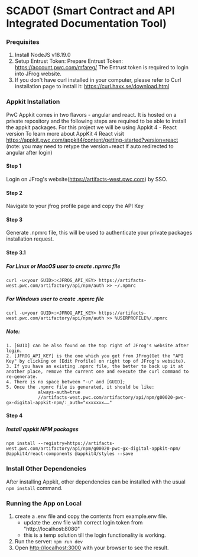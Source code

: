 
# SCADOT (Smart Contract and API Integrated Documentation Tool) 


### Prequisites

1. Install NodeJS v18.19.0
2. Setup Entrust Token:
    Prepare Entrust Token: https://account.pwc.com/mfareg/  The Entrust token is required to login into JFrog website.
3. If you don't have curl installed in your computer, please refer to Curl installation page to install it: https://curl.haxx.se/download.html

### Appkit Installation

PwC Appkit comes in two flavors - angular and react. It is hosted on a private repository and the following steps are required to be able to install the appkit packages. For this project we will be using Appkit 4 - React version To learn more about AppKit 4 React visit https://appkit.pwc.com/appkit4/content/getting-started?version=react (note: you may need to retype the version=react if auto redirected to angular after login)

#### Step 1
Login on JFrog's website(https://artifacts-west.pwc.com) by SSO.
#### Step 2
Navigate to your jfrog profile page and copy the API Key
#### Step 3
Generate .npmrc file, this will be used to authenticate your private packages installation request.
#### Step 3.1 
##### For Linux or MacOS user to create .npmrc file
`curl -u<your GUID>:<JFROG_API_KEY> https://artifacts-west.pwc.com/artifactory/api/npm/auth >> ~/.npmrc`
##### For Windows user to create .npmrc file
`curl -u<your GUID>:<JFROG_API_KEY> https://artifacts-west.pwc.com/artifactory/api/npm/auth >> %USERPROFILE%/.npmrc`

##### Note:
    1. [GUID] can be also found on the top right of JFrog's website after login.
    2. [JFROG_API_KEY] is the one which you get from JFrog(Get the "API Key" by clicking on [Edit Profile] on right top of JFrog's website).
    3. If you have an existing .npmrc file, the better to back up it at another place, remove the current one and execute the curl command to re-generate.
    4. There is no space between "-u" and [GUID];
    5. Once the .npmrc file is generated, it should be like:
                always-auth=true
                //artifacts-west.pwc.com/artifactory/api/npm/g00020-pwc-gx-digital-appkit-npm/:_auth="xxxxxxx……"

#### Step 4
##### Install appkit NPM packages
`npm install --registry=https://artifacts-west.pwc.com/artifactory/api/npm/g00020-pwc-gx-digital-appkit-npm/ @appkit4/react-components @appkit4/styles --save` 


### Install Other Dependencies
After installing Appkit, other dependencies can be installed with the usual `npm install` command.

### Running the App on Local
1. create a .env file and copy the contents from example.env file.
    - update the .env file with correct login token from "http://localhost:8080"
    - this is a temp solution till the login functionality is working.
2. Run the server:
`npm run dev`
3. Open [http://localhost:3000](http://localhost:3000) with your browser to see the result.

